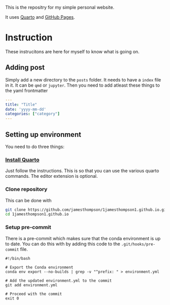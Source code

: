 This is the repositry for my simple personal website.

It uses [Quarto](https://quarto.org/) and [GitHub Pages](https://pages.github.com/).

# Instruction

These instrucitons are here for myself to know what is going on.

## Adding post

Simply add a new directory to the `posts` folder.
It needs to have a `index` file in it. It can be `qmd` or `jupyter`. Then you need to add atleast these things to the yaml frontmatter
```yaml
---
title: "Title"
date: 'yyyy-mm-dd'
categories: ["category"]
---
```

## Setting up environment

You need to do three things:

### [Install Quarto](https://quarto.org/docs/get-started/install.html)
Just follow the instructions. This is so that you can use the various quarto commands. The editor extension is optional.

### Clone repository
This can be done with
```bash
git clone https://github.com/jamesthompson/1jamesthompson1.github.io.git
cd 1jamesthompson1.github.io
```

### Setup pre-commit
There is a pre-commit which makes sure that the conda environment is up to date. You can do this with by adding this code to the `.git/hooks/pre-commit` file.
```
#!/bin/bash

# Export the Conda environment
conda env export --no-builds | grep -v "^prefix: " > environment.yml

# Add the updated environment.yml to the commit
git add environment.yml

# Proceed with the commit
exit 0
```






